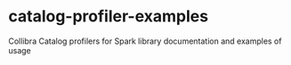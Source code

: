 # catalog-profiler-examples
Collibra Catalog profilers for Spark library documentation and examples of usage
